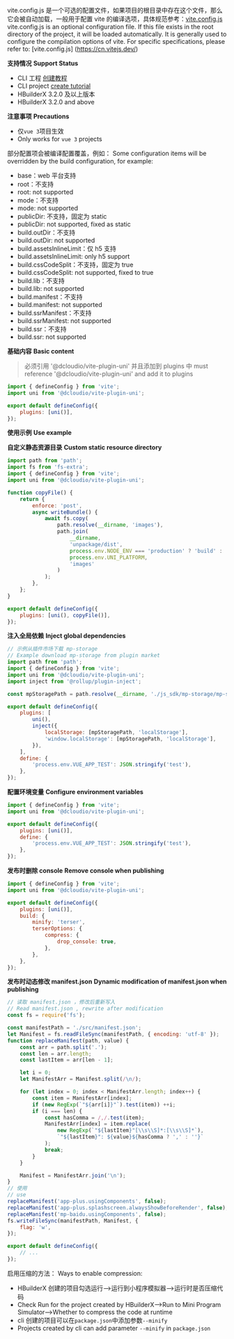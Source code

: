 vite.config.js 是一个可选的配置文件，如果项目的根目录中存在这个文件，那么它会被自动加载，一般用于配置 vite 的编译选项，具体规范参考：[vite.config.js](https://cn.vitejs.dev/)
vite.config.js is an optional configuration file. If this file exists in the root directory of the project, it will be loaded automatically. It is generally used to configure the compilation options of vite. For specific specifications, please refer to: [vite.config.js] (https://cn.vitejs.dev/)

**支持情况**
**Support Status**

- CLI 工程 [创建教程](/quickstart-cli)
- CLI project [create tutorial](/quickstart-cli)
- HBuilderX 3.2.0 及以上版本
- HBuilderX 3.2.0 and above

**注意事项**
**Precautions**

- 仅`vue 3`项目生效
- Only works for `vue 3` projects

部分配置项会被编译配置覆盖，例如：
Some configuration items will be overridden by the build configuration, for example:

- base：web 平台支持
- root：不支持
- root: not supported
- mode：不支持
- mode: not supported
- publicDir: 不支持，固定为 static
- publicDir: not supported, fixed as static
- build.outDir：不支持
- build.outDir: not supported
- build.assetsInlineLimit：仅 h5 支持
- build.assetsInlineLimit: only h5 support
- build.cssCodeSplit：不支持，固定为 true
- build.cssCodeSplit: not supported, fixed to true
- build.lib：不支持
- build.lib: not supported
- build.manifest：不支持
- build.manifest: not supported
- build.ssrManifest：不支持
- build.ssrManifest: not supported
- build.ssr：不支持
- build.ssr: not supported

**基础内容**
**Basic content**

> 必须引用 '@dcloudio/vite-plugin-uni' 并且添加到 plugins 中
> must reference '@dcloudio/vite-plugin-uni' and add it to plugins

```js
import { defineConfig } from 'vite';
import uni from '@dcloudio/vite-plugin-uni';

export default defineConfig({
	plugins: [uni()],
});
```

**使用示例**
**Use example**

**自定义静态资源目录**
**Custom static resource directory**

```js
import path from 'path';
import fs from 'fs-extra';
import { defineConfig } from 'vite';
import uni from '@dcloudio/vite-plugin-uni';

function copyFile() {
	return {
		enforce: 'post',
		async writeBundle() {
			await fs.copy(
				path.resolve(__dirname, 'images'),
				path.join(
					__dirname,
					'unpackage/dist',
					process.env.NODE_ENV === 'production' ? 'build' : 'dev',
					process.env.UNI_PLATFORM,
					'images'
				)
			);
		},
	};
}

export default defineConfig({
	plugins: [uni(), copyFile()],
});
```

**注入全局依赖**
**Inject global dependencies**

```js
// 示例从插件市场下载 mp-storage
// Example download mp-storage from plugin market
import path from 'path';
import { defineConfig } from 'vite';
import uni from '@dcloudio/vite-plugin-uni';
import inject from '@rollup/plugin-inject';

const mpStoragePath = path.resolve(__dirname, './js_sdk/mp-storage/mp-storage');

export default defineConfig({
	plugins: [
		uni(),
		inject({
			localStorage: [mpStoragePath, 'localStorage'],
			'window.localStorage': [mpStoragePath, 'localStorage'],
		}),
	],
	define: {
		'process.env.VUE_APP_TEST': JSON.stringify('test'),
	},
});
```

**配置环境变量**
**Configure environment variables**

```js
import { defineConfig } from 'vite';
import uni from '@dcloudio/vite-plugin-uni';

export default defineConfig({
	plugins: [uni()],
	define: {
		'process.env.VUE_APP_TEST': JSON.stringify('test'),
	},
});
```

**发布时删除 console**
**Remove console when publishing**

```js
import { defineConfig } from 'vite';
import uni from '@dcloudio/vite-plugin-uni';

export default defineConfig({
	plugins: [uni()],
	build: {
		minify: 'terser',
		terserOptions: {
			compress: {
				drop_console: true,
			},
		},
	},
});
```

**发布时动态修改 manifest.json**
**Dynamic modification of manifest.json when publishing**

```js
// 读取 manifest.json ，修改后重新写入
// Read manifest.json , rewrite after modification
const fs = require('fs');

const manifestPath = './src/manifest.json';
let Manifest = fs.readFileSync(manifestPath, { encoding: 'utf-8' });
function replaceManifest(path, value) {
	const arr = path.split('.');
	const len = arr.length;
	const lastItem = arr[len - 1];

	let i = 0;
	let ManifestArr = Manifest.split(/\n/);

	for (let index = 0; index < ManifestArr.length; index++) {
		const item = ManifestArr[index];
		if (new RegExp(`"${arr[i]}"`).test(item)) ++i;
		if (i === len) {
			const hasComma = /,/.test(item);
			ManifestArr[index] = item.replace(
				new RegExp(`"${lastItem}"[\\s\\S]*:[\\s\\S]*`),
				`"${lastItem}": ${value}${hasComma ? ',' : ''}`
			);
			break;
		}
	}

	Manifest = ManifestArr.join('\n');
}
// 使用
// use
replaceManifest('app-plus.usingComponents', false);
replaceManifest('app-plus.splashscreen.alwaysShowBeforeRender', false);
replaceManifest('mp-baidu.usingComponents', false);
fs.writeFileSync(manifestPath, Manifest, {
	flag: 'w',
});

export default defineConfig({
	// ...
});
```

启用压缩的方法：
Ways to enable compression:

- HBuilderX 创建的项目勾选运行-->运行到小程序模拟器-->运行时是否压缩代码
- Check Run for the project created by HBuilderX-->Run to Mini Program Simulator-->Whether to compress the code at runtime
- cli 创建的项目可以在`package.json`中添加参数`--minify`
- Projects created by cli can add parameter `--minify` in `package.json`
